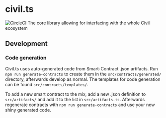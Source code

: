 # civil.ts
[![CircleCI](https://circleci.com/gh/joincivil/civil.ts.svg?style=svg)](https://circleci.com/gh/joincivil/civil.ts)
The core library allowing for interfacing with the whole Civil ecosystem

## Development
### Code generation
Civil.ts uses auto-generated code from Smart-Contract .json artifacts.
Run ```npm run generate-contracts``` to create them in the `src/contracts/generated/` directory, afterwards develop as normal.
The templates for code generation can be found `src/contracts/templates/`.

To add a new smart contract to the mix, add a new .json definition to `src/artifacts/` and add it to the list in `src/artifacts.ts`.
Afterwards regenerate contracts with ```npm run generate-contracts``` and use your new shiny generated code.
